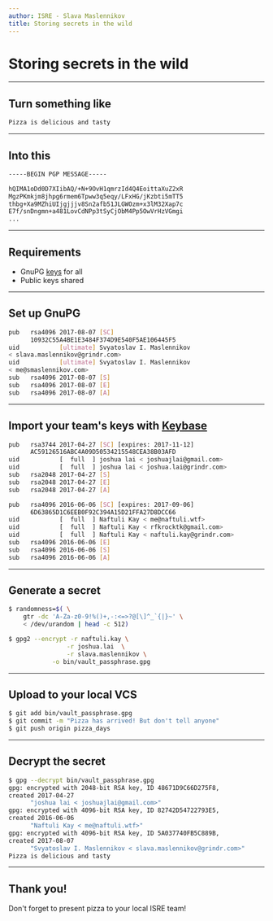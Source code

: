 ```yaml
---
author: ISRE - Slava Maslennikov
title: Storing secrets in the wild
---
```

# Storing secrets in the wild

---
## Turn something like

```bash
Pizza is delicious and tasty
```

---
## Into this

```bash
-----BEGIN PGP MESSAGE-----

hQIMA1oDd0D7XIibAQ/+N+9OvH1qmrzId4Q4EoittaXuZ2xR
MgzPKmkjm8jhpg6rmem6Tpww3q5eqy/LFxHG/jKzbti5mTT5
thbg+Xa9MZhiUIjgjjjv8Sn2afb51JLGWOzm+x3lM32Xap7c
E7f/snDngmn+a481LovCdNPp3tSyCjObM4Pp5OwVrHzVGmgi
...
```

---
## Requirements

* GnuPG [keys](https://grindr.atlassian.net/wiki/spaces/ISRE/pages/149133925/Yubikey+setup+and+configuration) for all
* Public keys shared

---
## Set up GnuPG

```bash
pub   rsa4096 2017-08-07 [SC]
      10932C55A4BE1E3484F374D9E540F5AE106445F5
uid           [ultimate] Svyatoslav I. Maslennikov
< slava.maslennikov@grindr.com>
uid           [ultimate] Svyatoslav I. Maslennikov
< me@smaslennikov.com>
sub   rsa4096 2017-08-07 [S]
sub   rsa4096 2017-08-07 [E]
sub   rsa4096 2017-08-07 [A]
```

---
## Import your team's keys with [Keybase](https://keybase.io/)

```bash
pub   rsa3744 2017-04-27 [SC] [expires: 2017-11-12]
      AC59126516ABC4A09D50534215548CEA38B03AFD
uid           [  full  ] joshua lai < joshuajlai@gmail.com>
uid           [  full  ] joshua lai < joshua.lai@grindr.com>
sub   rsa2048 2017-04-27 [S]
sub   rsa2048 2017-04-27 [E]
sub   rsa2048 2017-04-27 [A]

pub   rsa4096 2016-06-06 [SC] [expires: 2017-09-06]
      6D63865D1C6EEB0F92C394A15D21FFA27D8DCC66
uid           [  full  ] Naftuli Kay < me@naftuli.wtf>
uid           [  full  ] Naftuli Kay < rfkrocktk@gmail.com>
uid           [  full  ] Naftuli Kay < naftuli.kay@grindr.com>
sub   rsa4096 2016-06-06 [E]
sub   rsa4096 2016-06-06 [S]
sub   rsa4096 2016-06-06 [A]
```

---
## Generate a secret

```bash
$ randomness=$( \
    gtr -dc 'A-Za-z0-9!%()+,-:<=>?@[\]^_`{|}~' \
    < /dev/urandom | head -c 512)

$ gpg2 --encrypt -r naftuli.kay \
                -r joshua.lai  \
                -r slava.maslennikov \
            -o bin/vault_passphrase.gpg
```

---
## Upload to your local VCS

```bash
$ git add bin/vault_passphrase.gpg
$ git commit -m "Pizza has arrived! But don't tell anyone"
$ git push origin pizza_days
```

---
## Decrypt the secret

```bash
$ gpg --decrypt bin/vault_passphrase.gpg
gpg: encrypted with 2048-bit RSA key, ID 48671D9C66D275F8,
created 2017-04-27
      "joshua lai < joshuajlai@gmail.com>"
gpg: encrypted with 4096-bit RSA key, ID 82742D54722793E5,
created 2016-06-06
      "Naftuli Kay < me@naftuli.wtf>"
gpg: encrypted with 4096-bit RSA key, ID 5A037740FB5C889B,
created 2017-08-07
      "Svyatoslav I. Maslennikov < slava.maslennikov@grindr.com>"
Pizza is delicious and tasty
```

---
## Thank you!

Don't forget to present pizza to your local ISRE team!
